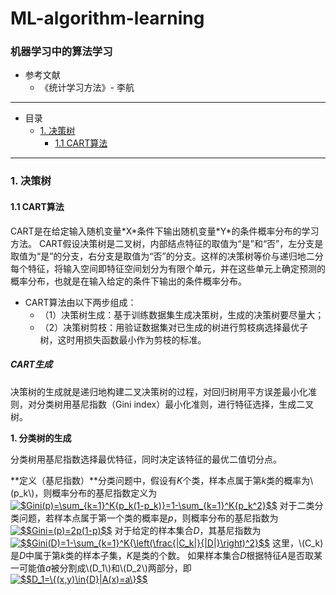 # ML-algorithm-learning
### 机器学习中的算法学习
+ 参考文献
    + 《统计学习方法》- 李航
--------------------------------
+ 目录
    + [1. 决策树](###1)
        + [1.1 CART算法](####1.1)
--------------------------------

<script type="text/javascript" src="http://cdn.mathjax.org/mathjax/latest/MathJax.js?config=default"></script>

<h3 id='1'>1. 决策树</h3>
<h4 id='1.1'>1.1 CART算法</h4>
CART是在给定输入随机变量*X*条件下输出随机变量*Y*的条件概率分布的学习方法。
CART假设决策树是二叉树，内部结点特征的取值为“是”和“否”，左分支是取值为“是”的分支，右分支是取值为“否”的分支。这样的决策树等价与递归地二分每个特征，将输入空间即特征空间划分为有限个单元，并在这些单元上确定预测的概率分布，也就是在输入给定的条件下输出的条件概率分布。

+ CART算法由以下两步组成：
    + （1）决策树生成：基于训练数据集生成决策树，生成的决策树要尽量大；
    + （2）决策树剪枝：用验证数据集对已生成的树进行剪枝病选择最优子树，这时用损失函数最小作为剪枝的标准。

##### CART生成
决策树的生成就是递归地构建二叉决策树的过程，对回归树用平方误差最小化准则，对分类树用基尼指数（Gini index）最小化准则，进行特征选择，生成二叉树。

**1. 分类树的生成**

分类树用基尼指数选择最优特征，同时决定该特征的最优二值切分点。

**定义（基尼指数）**分类问题中，假设有*K*个类，样本点属于第*k*类的概率为\\(p_k\\)，则概率分布的基尼指数定义为
<a href="https://www.codecogs.com/eqnedit.php?latex=$Gini(p)=\sum_{k=1}^K{p_k(1-p_k)}=1-\sum_{k=1}^K{p_k^2}$$" target="_blank"><img src="https://latex.codecogs.com/png.latex?$Gini(p)=\sum_{k=1}^K{p_k(1-p_k)}=1-\sum_{k=1}^K{p_k^2}$$" title="$Gini(p)=\sum_{k=1}^K{p_k(1-p_k)}=1-\sum_{k=1}^K{p_k^2}$$" /></a>
对于二类分类问题，若样本点属于第一个类的概率是*p*，则概率分布的基尼指数为
<a href="https://www.codecogs.com/eqnedit.php?latex=$$Gini=(p)=2p(1-p)$$" target="_blank"><img src="https://latex.codecogs.com/png.latex?$$Gini=(p)=2p(1-p)$$" title="$$Gini=(p)=2p(1-p)$$" /></a>
对于给定的样本集合*D*，其基尼指数为
<a href="https://www.codecogs.com/eqnedit.php?latex=$$Gini(D)=1-\sum_{k=1}^K{\left(\frac{|C_k|}{|D|}\right)^2}$$" target="_blank"><img src="https://latex.codecogs.com/png.latex?$$Gini(D)=1-\sum_{k=1}^K{\left(\frac{|C_k|}{|D|}\right)^2}$$" title="$$Gini(D)=1-\sum_{k=1}^K{\left(\frac{|C_k|}{|D|}\right)^2}$$" /></a>
这里，\\(C_k)是*D*中属于第*k*类的样本子集，*K*是类的个数。
如果样本集合*D*根据特征*A*是否取某一可能值*a*被分割成\\(D_1\\)和\\(D_2\\)两部分，即
<a href="https://www.codecogs.com/eqnedit.php?latex=$$D_1=\{(x,y)\in{D}|A(x)=a\}$$" target="_blank"><img src="https://latex.codecogs.com/png.latex?$$D_1=\{(x,y)\in{D}|A(x)=a\}$$" title="$$D_1=\{(x,y)\in{D}|A(x)=a\}$$" /></a>